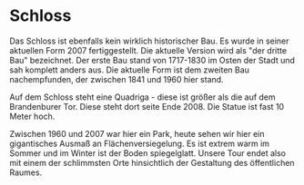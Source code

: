 # Schloss
Das Schloss ist ebenfalls kein wirklich historischer Bau. Es wurde in seiner aktuellen Form 2007 fertiggestellt. Die aktuelle Version wird als "der dritte Bau" bezeichnet. Der erste Bau stand von 1717-1830 im Osten der Stadt und sah komplett anders aus. Die aktuelle Form ist dem zweiten Bau nachempfunden, der zwischen 1841 und 1960 hier stand.

Auf dem Schloss steht eine Quadriga - diese ist größer als die auf dem Brandenburer Tor. Diese steht dort seite Ende 2008. Die Statue ist fast 10 Meter hoch.

Zwischen 1960 und 2007 war hier ein Park, heute sehen wir hier ein gigantisches Ausmaß an Flächenversiegelung. Es ist extrem warm im Sommer und im Winter ist der Boden spiegelglatt. Unsere Tour endet also mit einem der schlimmsten Orte hinsichtlich der Gestaltung des öffentlichen Raumes.